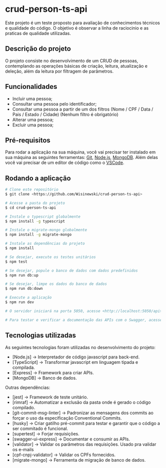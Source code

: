 # crud-person-ts-api

Este projeto é um teste proposto para avaliação de conhecimentos técnicos e qualidade do código. O objetivo é observar a linha de raciocinio e as praticas de qualidade utilizadas.

## Descrição do projeto

O projeto consiste no desenvolvimento de um CRUD de pessoas, contemplando as operações básicas de criação, leitura, atualização e deleção, além da leitura por filtragem de parâmetros.

##  Funcionalidades
- Incluir uma pessoa;
- Consultar uma pessoa pelo identificador;
- Consultar uma pessoa a partir de um dos filtros (Nome / CPF / Data / Pais / Estado / Cidade) (Nenhum filtro é obrigatório)
- Alterar uma pessoa;
- Excluir uma pessoa;

## Pré-requisitos

Para rodar a aplicação na sua máquina, você vai precisar ter instalado em sua máquina as seguintes ferramentas:
[Git](https://git-scm.com), [Node.js](https://nodejs.org/en/), [MongoDB](https://www.mongodb.com/try/download/compass). Além delas você vai precisar de um editor de código como o [VSCode](https://code.visualstudio.com/).

## Rodando a aplicação

```bash
# Clone este repositório
$ git clone <https://github.com/Wisinewski/crud-person-ts-api>

# Acesse a pasta do projeto
$ cd crud-person-ts-api

# Instale o typescript globalmente
$ npm install -g typescript

# Instale o migrate-mongo globalmente
$ npm install -g migrate-mongo

# Instale as dependências do projeto
$ npm install

# Se desejar, execute os testes unitários
$ npm test

# Se desejar, popule o banco de dados com dados predefinidos
$ npm run db:up

# Se desejar, limpe os dados do banco de dados
$ npm run db:down

# Execute a aplicação
$ npm run dev

# O servidor iniciará na porta 5050, acesse <http://localhost:5050/api>

# Para testar e verificar a documentação das APIs com o Swagger, acesse <http://localhost:5050/api-docs/>
```

## Tecnologias utilizadas

As seguintes tecnologias foram utilizadas no desenvolvimento do projeto:

- [Node.js] -> Interpretador de código javascript para back-end.
- [TypeScript] -> Transformar javascript em linguagem tipada e compilada.
- [Express] -> Framework para criar APIs.
- [MongoDB] -> Banco de dados.

Outras dependências:

- [jest] -> Framework de teste unitário.
- [rimraf] -> Automatizar a exclusão da pasta onde é gerado o código compilado.
- [git-commit-msg-linter] -> Padronizar as mensagens dos commits ao forçar o uso da especificação Conventional Commits.
- [husky] -> Criar gatilho pré-commit para testar e garantir que o código a ser commitado é funcional.
- [supertest] -> Forjar requisições.
- [swagger-ui-express] -> Documentar e consumir as APIs.
- [validator] -> Validar os parâmetros das requisições. Usado pra validar os e-mails
- [cpf-cnpj-validator] -> Validar os CPFs fornecidos.
- [migrate-mongo] -> Ferramenta de migração de banco de dados.
